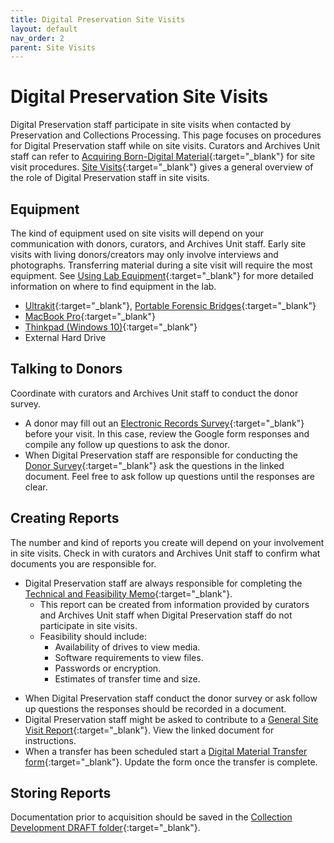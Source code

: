 ```yaml
---
title: Digital Preservation Site Visits
layout: default
nav_order: 2
parent: Site Visits
---
```

# Digital Preservation Site Visits
Digital Preservation staff participate in site visits when contacted by Preservation and Collections Processing. This page focuses on procedures for Digital Preservation staff while on site visits. Curators and Archives Unit staff can refer to [Acquiring Born-Digital Material](acquiring-born-digital){:target="_blank"} for site visit procedures. [Site Visits](site-visits){:target="_blank"} gives a general overview of the role of Digital Preservation staff in site visits.

## Equipment
The kind of equipment used on site visits will depend on your communication with donors, curators, and Archives Unit staff. Early site visits with living donors/creators may only involve interviews and photographs. Transferring material during a site visit will require the most equipment. See [Using Lab Equipment](../using/using-lab-equipment){:target="_blank"} for more detailed information on where to find equipment in the lab.
* [Ultrakit](../tools/ultrakit){:target="_blank"}, [Portable Forensic Bridges](../using/using-lab-equipment#portable-forensic-bridges){:target="_blank"}
* [MacBook Pro](../tools/macbooktools){:target="_blank"}
* [Thinkpad (Windows 10)](../tools/thinkpad(Windows10)tools){:target="_blank"}
* External Hard Drive  

## Talking to Donors
Coordinate with curators and Archives Unit staff to conduct the donor survey. 
* A donor may fill out an [Electronic Records Survey](https://docs.google.com/forms/d/1NijzIMawq8oE_xx_NliDj6htPKShcgKuVJjREKMPdt8/edit?usp=sharing){:target="_blank"} before your visit. In this case, review the Google form responses and compile any follow up questions to ask the donor. 
* When Digital Preservation staff are responsible for conducting the [Donor Survey](https://docs.google.com/document/d/10BsmK5p6J_0DJtMNTOT0MNAHDWF9AN6cG4cs_BKnxPg/edit?usp=sharing){:target="_blank"} ask the questions in the linked document. Feel free to ask follow up questions until the responses are clear.

## Creating Reports
The number and kind of reports you create will depend on your involvement in site visits. Check in with curators and Archives Unit staff to confirm what documents you are responsible for.
* Digital Preservation staff are always responsible for completing the [Technical and Feasibility Memo](https://docs.google.com/document/d/1dEsGEwiKvzBu4C20v1vjXS5SUqWG8ph8GykFE3ioJBA/edit?usp=sharing){:target="_blank"}. 
    * This report can be created from information provided by curators and Archives Unit staff when Digital Preservation staff do not participate in site visits. 
    * Feasibility should include:
        * Availability of drives to view media.
        * Software requirements to view files.
        * Passwords or encryption.
        * Estimates of transfer time and size.
<!-- view only link -->
* When Digital Preservation staff conduct the donor survey or ask follow up questions the responses should be recorded in a document. 
* Digital Preservation staff might be asked to contribute to a [General Site Visit Report](https://docs.google.com/document/d/1E-K2hUmuztdx9XK_vUPLnJ7ius7gjNMuYpc4_gU1HyM/edit#heading=h.si0un498sdts){:target="_blank"}. View the linked document for instructions.
* When a transfer has been scheduled start a [Digital Material Transfer form](https://docs.google.com/document/d/1LznYeRdSf08MvIel56Rcm4KhDI32woqj4qO8IlIoeQU/edit?usp=sharing){:target="_blank"}. Update the form once the transfer is complete.

## Storing Reports
Documentation prior to acquisition should be saved in the [Collection Development DRAFT folder](https://drive.google.com/drive/folders/1jAX62oq3zyIjZlu98vjdgvJI_eULWzvn?usp=sharing){:target="_blank"}.